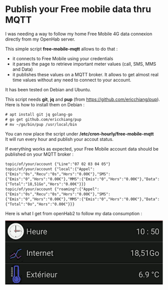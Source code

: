 # Publish your Free mobile data thru MQTT

I was needing a way to follow my home Free Mobile 4G data connexion directly from my OpenHab server.

This simple script **free-mobile-mqtt** allows to do that :
  * it connects to Free Mobile using your credentials
  * it parses the page to retrieve important meter values (call, SMS, MMS and Data)
  * it publishes these values on a MQTT broker.
It allows to get almost real time values without any need to connect to your account.

It has been tested on Debian and Ubuntu.

This script needs **git**, **jq** and **pup** (from https://github.com/ericchiang/pup). \
Here is how to install them on Debian :
```
# apt install git jq golang-go
# go get github.com/ericchiang/pup
# mv ~/go/bin/pup /usr/local/bin 
```

You can now place the script under **/etc/cron-hourly/free-mobile-mqtt** \
It will run every hour and publish your accout status.

If everything works as expected, your Free Mobile account data should be published on your MQTT broker :
```
topic/of/your/account {"Line":"07 02 03 04 05"}
topic/of/your/account {"local":{"Appel":{"Emis":"0s","Recu":"0s","Hors":"0.00€"},"SMS":{"Emis":"0","Hors":"0.00€"},"MMS":{"Emis":"0","Hors":"0.00€"},"Data":{"Total":"18,51Go","Hors":"0.00€"}}}
topic/of/your/account {"roaming":{"Appel":{"Emis":"0s","Recu":"0s","Hors":"0.00€"},"SMS":{"Emis":"0","Hors":"0.00€"},"MMS":{"Emis":"0","Hors":"0.00€"},"Data":{"Total":"0o","Hors":"0.00€"}}}
```

Here is what I get from openHab2 to follow my data consumption :

![OpenHab](https://github.com/NicolasBernaerts/debian-scripts/raw/master/free-mobile/openhab.png) 
